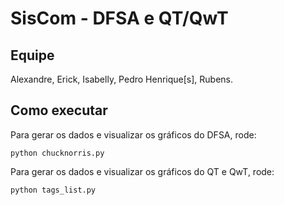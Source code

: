 # SisCom - DFSA e QT/QwT

## Equipe
Alexandre, Erick, Isabelly, Pedro Henrique[s], Rubens.

## Como executar

Para gerar os dados e visualizar os gráficos do DFSA, rode:

```
python chucknorris.py
```

Para gerar os dados e visualizar os gráficos do QT e QwT, rode:

```
python tags_list.py
```

